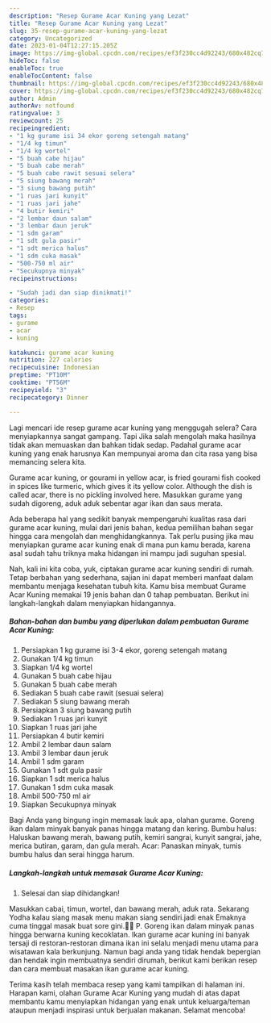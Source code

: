 ```yaml
---
description: "Resep Gurame Acar Kuning yang Lezat"
title: "Resep Gurame Acar Kuning yang Lezat"
slug: 35-resep-gurame-acar-kuning-yang-lezat
category: Uncategorized
date: 2023-01-04T12:27:15.205Z
image: https://img-global.cpcdn.com/recipes/ef3f230cc4d92243/680x482cq70/gurame-acar-kuning-foto-resep-utama.jpg
hideToc: false
enableToc: true
enableTocContent: false
thumbnail: https://img-global.cpcdn.com/recipes/ef3f230cc4d92243/680x482cq70/gurame-acar-kuning-foto-resep-utama.jpg
cover: https://img-global.cpcdn.com/recipes/ef3f230cc4d92243/680x482cq70/gurame-acar-kuning-foto-resep-utama.jpg
author: Admin
authorAv: notfound
ratingvalue: 3
reviewcount: 25
recipeingredient:
- "1 kg gurame isi 34 ekor goreng setengah matang"
- "1/4 kg timun"
- "1/4 kg wortel"
- "5 buah cabe hijau"
- "5 buah cabe merah"
- "5 buah cabe rawit sesuai selera"
- "5 siung bawang merah"
- "3 siung bawang putih"
- "1 ruas jari kunyit"
- "1 ruas jari jahe"
- "4 butir kemiri"
- "2 lembar daun salam"
- "3 lembar daun jeruk"
- "1 sdm garam"
- "1 sdt gula pasir"
- "1 sdt merica halus"
- "1 sdm cuka masak"
- "500-750 ml air"
- "Secukupnya minyak"
recipeinstructions:

- "Sudah jadi dan siap dinikmati!"
categories:
- Resep
tags:
- gurame
- acar
- kuning

katakunci: gurame acar kuning 
nutrition: 227 calories
recipecuisine: Indonesian
preptime: "PT10M"
cooktime: "PT56M"
recipeyield: "3"
recipecategory: Dinner

---
```



Lagi mencari ide resep gurame acar kuning yang menggugah selera? Cara menyiapkannya sangat gampang. Tapi Jika salah mengolah maka hasilnya tidak akan memuaskan dan bahkan tidak sedap. Padahal gurame acar kuning yang enak harusnya Kan mempunyai aroma dan cita rasa yang bisa memancing selera kita.


Gurame acar kuning, or gourami in yellow acar, is fried gourami fish cooked in spices like turmeric, which gives it its yellow color. Although the dish is called acar, there is no pickling involved here. Masukkan gurame yang sudah digoreng, aduk aduk sebentar agar ikan dan saus merata.

Ada beberapa hal yang sedikit banyak mempengaruhi kualitas rasa dari gurame acar kuning, mulai dari jenis bahan, kedua pemilihan bahan segar hingga cara mengolah dan menghidangkannya. Tak perlu pusing jika mau menyiapkan gurame acar kuning enak di mana pun kamu berada, karena asal sudah tahu triknya maka hidangan ini mampu jadi suguhan spesial.


Nah, kali ini kita coba, yuk, ciptakan gurame acar kuning sendiri di rumah. Tetap berbahan yang sederhana, sajian ini dapat memberi manfaat dalam membantu menjaga kesehatan tubuh kita. Kamu bisa membuat Gurame Acar Kuning memakai 19 jenis bahan dan 0 tahap pembuatan. Berikut ini langkah-langkah dalam menyiapkan hidangannya.

<!--inarticleads1-->

##### Bahan-bahan dan bumbu yang diperlukan dalam pembuatan Gurame Acar Kuning:

1. Persiapkan 1 kg gurame isi 3-4 ekor, goreng setengah matang
1. Gunakan 1/4 kg timun
1. Siapkan 1/4 kg wortel
1. Gunakan 5 buah cabe hijau
1. Gunakan 5 buah cabe merah
1. Sediakan 5 buah cabe rawit (sesuai selera)
1. Sediakan 5 siung bawang merah
1. Persiapkan 3 siung bawang putih
1. Sediakan 1 ruas jari kunyit
1. Siapkan 1 ruas jari jahe
1. Persiapkan 4 butir kemiri
1. Ambil 2 lembar daun salam
1. Ambil 3 lembar daun jeruk
1. Ambil 1 sdm garam
1. Gunakan 1 sdt gula pasir
1. Siapkan 1 sdt merica halus
1. Gunakan 1 sdm cuka masak
1. Ambil 500-750 ml air
1. Siapkan Secukupnya minyak


Bagi Anda yang bingung ingin memasak lauk apa, olahan gurame. Goreng ikan dalam minyak banyak panas hingga matang dan kering. Bumbu halus: Haluskan bawang merah, bawang putih, kemiri sangrai, kunyit sangrai, jahe, merica butiran, garam, dan gula merah. Acar: Panaskan minyak, tumis bumbu halus dan serai hingga harum. 

<!--inarticleads2-->

##### Langkah-langkah untuk memasak Gurame Acar Kuning:


1. Selesai dan siap dihidangkan!

Masukkan cabai, timun, wortel, dan bawang merah, aduk rata. Sekarang Yodha kalau siang masak menu makan siang sendiri.jadi enak Emaknya cuma tinggal masak buat sore gini.🤣🤣 P. Goreng ikan dalam minyak panas hingga berwarna kuning kecoklatan. Ikan gurame acar kuning ini banyak tersaji di restoran-restoran dimana ikan ini selalu menjadi menu utama para wisatawan kala berkunjung. Namun bagi anda yang tidak hendak bepergian dan hendak ingin membuatnya sendiri dirumah, berikut kami berikan resep dan cara membuat masakan ikan gurame acar kuning. 

Terima kasih telah membaca resep yang kami tampilkan di halaman ini. Harapan kami, olahan Gurame Acar Kuning yang mudah di atas dapat membantu kamu menyiapkan hidangan yang enak untuk keluarga/teman ataupun menjadi inspirasi untuk berjualan makanan. Selamat mencoba!
